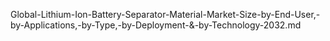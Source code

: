 Global-Lithium-Ion-Battery-Separator-Material-Market-Size-by-End-User,-by-Applications,-by-Type,-by-Deployment-&-by-Technology-2032.md
